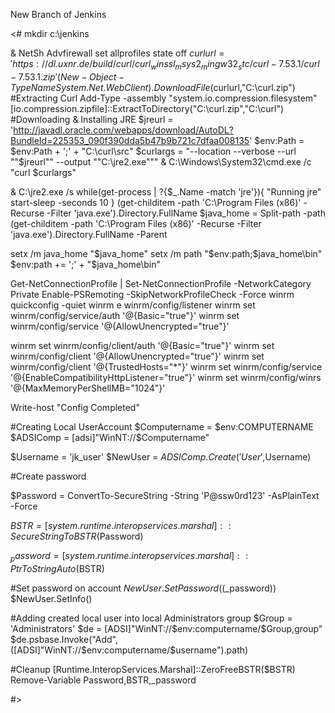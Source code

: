 New Branch of Jenkins

<#
<powershell>
mkdir c:\jenkins

& NetSh Advfirewall set allprofiles state off 
$curlurl = 'https://dl.uxnr.de/build/curl/curl_winssl_msys2_mingw32_stc/curl-7.53.1/curl-7.53.1.zip'
(New-Object -TypeName System.Net.WebClient).DownloadFile($curlurl,"C:\curl.zip")
#Extracting Curl
Add-Type -assembly "system.io.compression.filesystem"
[io.compression.zipfile]::ExtractToDirectory("C:\curl.zip","C:\curl\")
#Downloading & Installing JRE
$jreurl = 'http://javadl.oracle.com/webapps/download/AutoDL?BundleId=225353_090f390dda5b47b9b721c7dfaa008135'
$env:Path = $env:Path + ';' + "C:\curl\src"
$curlargs = "--location --verbose --url ""$jreurl"" --output ""C:\jre2.exe"""
& C:\Windows\System32\cmd.exe /c "curl $curlargs"

& C:\jre2.exe /s
while(get-process | ?{$_.Name -match 'jre'}){
	"Running jre"
	start-sleep -seconds 10
}
(get-childitem -path 'C:\Program Files (x86)' -Recurse -Filter 'java.exe').Directory.FullName
$java_home = Split-path -path (get-childitem -path 'C:\Program Files (x86)' -Recurse -Filter 'java.exe').Directory.FullName -Parent

setx /m java_home "$java_home"
setx /m path "$env:path;$java_home\bin"
$env:path += ';' + "$java_home\bin"

Get-NetConnectionProfile | Set-NetConnectionProfile -NetworkCategory Private
Enable-PSRemoting -SkipNetworkProfileCheck -Force
winrm quickconfig -quiet
winrm e winrm/config/listener
winrm set winrm/config/service/auth '@{Basic="true"}'
winrm set winrm/config/service '@{AllowUnencrypted="true"}'

winrm set winrm/config/client/auth '@{Basic="true"}'
winrm set winrm/config/client '@{AllowUnencrypted="true"}'
winrm set winrm/config/client '@{TrustedHosts="*"}'
winrm set winrm/config/service '@{EnableCompatibilityHttpListener="true"}'
winrm set winrm/config/winrs '@{MaxMemoryPerShellMB="1024"}'

Write-host "Config Completed"

#Creating Local UserAccount
$Computername = $env:COMPUTERNAME
$ADSIComp = [adsi]"WinNT://$Computername"

$Username = 'jk_user'
$NewUser = $ADSIComp.Create('User',$Username)

#Create password 

$Password = ConvertTo-SecureString -String 'P@ssw0rd123' -AsPlainText -Force

$BSTR = [system.runtime.interopservices.marshal]::SecureStringToBSTR($Password)

$_password = [system.runtime.interopservices.marshal]::PtrToStringAuto($BSTR)

#Set password on account 
$NewUser.SetPassword(($_password))
$NewUser.SetInfo()

#Adding created local user into local Administrators group
$Group = 'Administrators'
$de = [ADSI]"WinNT://$env:computername/$Group,group" 
$de.psbase.Invoke("Add",([ADSI]"WinNT://$env:computername/$username").path)

#Cleanup 
[Runtime.InteropServices.Marshal]::ZeroFreeBSTR($BSTR) 
Remove-Variable Password,BSTR,_password

</powershell>
#>
